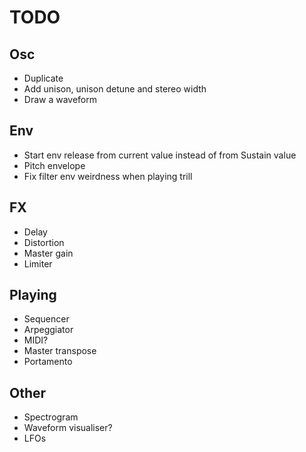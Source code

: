 # TODO

## Osc

- Duplicate
- Add unison, unison detune and stereo width
- Draw a waveform

## Env

- Start env release from current value instead of from Sustain value
- Pitch envelope
- Fix filter env weirdness when playing trill

## FX

- Delay
- Distortion
- Master gain
- Limiter

## Playing

- Sequencer
- Arpeggiator
- MIDI?
- Master transpose
- Portamento

## Other

- Spectrogram
- Waveform visualiser?
- LFOs
